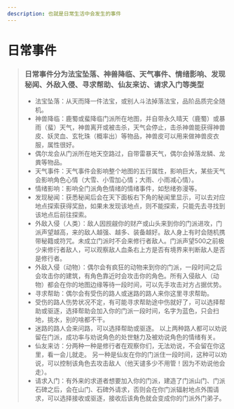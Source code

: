 ```yaml
---
description: 也就是日常生活中会发生的事件
---
```


# 日常事件

> ### 日常事件分为法宝坠落、神兽降临、天气事件、情绪影响、发现秘闻、外敌入侵、寻求帮助、仙友来访、请求入门等类型
>
> * 法宝坠落：从天而降一件法宝，或别人斗法掉落法宝，品阶品质完全随机。
> * 神兽降临：鹿蜀或蜚降临门派所在地图，并自带永久晴天（鹿蜀）或暴雨（蜚）天气，神兽离开或被击杀，天气会停止，击杀神兽能获得神兽皮、妖灵血、玄牝珠（概率出）等物品，神兽皮可以用来做神兽皮衣服，属性很好。
> * 偶尔龙会从门派所在地天空路过，自带雷暴天气，偶尔会掉落龙鳞、龙粪等物品。
> * 天气事件：天气事件会影响整个地图的五行属性，影响巨大，某些天气会影响角色心情（大雪、小雪加心情；大雨、小雨减心情）。
> * 情绪影响：影响全门派角色情绪的情绪事件，如愁绪弥漫等。
> * 发现秘闻：获悉秘闻后会在天下面板右下角的秘闻里显示，可以去对应地点探索获得奖励，如果未发现该地点，则不能探索，只能先去寻找到该地点后前往探索。
> * 外敌入侵（人类）：敌人因觊觎你的财产或山头来到你的门派进攻，门派声望越高，来的敌人越强、越多、装备越好。敌人身上有时会随机携带秘籍或符咒。未成立门派时不会来修行者敌人。门派声望500之前极少来修行者敌人，可以观察敌人血条右上方是否有境界来判断敌人是否是修行者。
> * 外敌入侵（动物）：偶尔会有疯狂的动物来到你的门派，一段时间之后会攻击你的建筑，有角色靠近时会攻击你的角色。所有入侵敌人（动物）都会在你的地图边缘等待一段时间，可以先手攻击对方占据优势。
> * 寻求帮助：偶尔会有受伤的路人或迷路的路人来你这里寻求帮助。
> * 受伤的路人伤势状况不定，有可能寻求帮助途中伤就好了，可以选择帮助或驱逐，选择帮助会加入你的门派一段时间，名字为蓝色，只会扫地，挑水，别的啥都不干。 
> * 迷路的路人会来问路，可以选择帮助或驱逐。 以上两种路人都可以劝说留在门派，成功率与劝说角色的处世魅力及被劝说角色的情绪有关。
> * 仙友来访：分两种一种是修行者在观察你们，无法劝说，不会留在你这里，看一会儿就走。 另一种是仙友在你的门派住一段时间，这种可以劝说，可以控制该角色去攻击敌人（他天谴多少不用管！因为不劝说他会走）。
> * 请求入门：有外来的求道者想要加入你的门派，建造了门派山门、门派石碑之后，会在山门、石碑外请求，否则会在你门派辐射地点外围请求，可以选择接收或驱逐，接收后该角色就会变成你的门派外门弟子。

